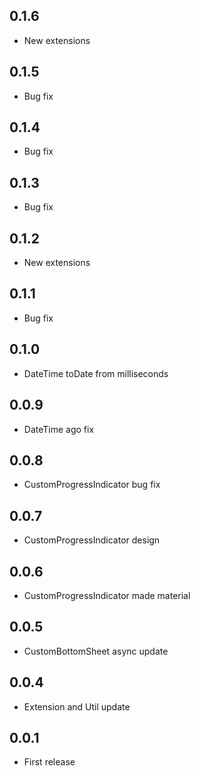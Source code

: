 ## 0.1.6

- New extensions
## 0.1.5

- Bug fix

## 0.1.4

- Bug fix

## 0.1.3

- Bug fix

## 0.1.2

- New extensions

## 0.1.1

- Bug fix

## 0.1.0

- DateTime toDate from milliseconds

## 0.0.9

- DateTime ago fix

## 0.0.8

- CustomProgressIndicator bug fix

## 0.0.7

- CustomProgressIndicator design

## 0.0.6

- CustomProgressIndicator made material

## 0.0.5

- CustomBottomSheet async update

## 0.0.4

- Extension and Util update

## 0.0.1

- First release
